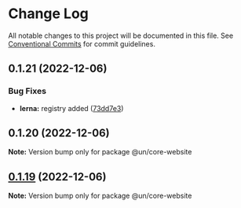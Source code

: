 # Change Log

All notable changes to this project will be documented in this file.
See [Conventional Commits](https://conventionalcommits.org) for commit guidelines.

## 0.1.21 (2022-12-06)


### Bug Fixes

* **lerna:** registry added ([73dd7e3](https://github.com/un-core/designsystem/commit/73dd7e367e91bc1a372aa7e3f841f7f24a1b6934))





## 0.1.20 (2022-12-06)

**Note:** Version bump only for package @un/core-website





## [0.1.19](https://github.com/un-core/designsystem/compare/@un/core-website@0.1.18...@un/core-website@0.1.19) (2022-12-06)

**Note:** Version bump only for package @un/core-website
